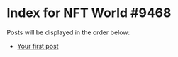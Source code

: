 # Index for NFT World #9468
Posts will be displayed in the order below:

- [Your first post](./001-first.md)

